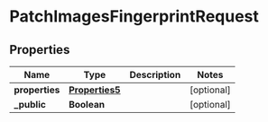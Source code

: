

# PatchImagesFingerprintRequest

## Properties

Name | Type | Description | Notes
------------ | ------------- | ------------- | -------------
**properties** | [**Properties5**](Properties5.md) |  |  [optional]
**_public** | **Boolean** |  |  [optional]



